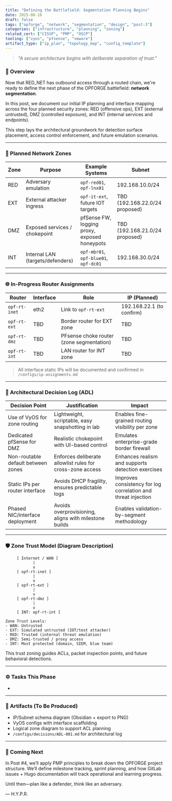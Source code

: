 ```yaml
---
title: "Defining the Battlefield: Segmentation Planning Begins"
date: 2025-06-16
draft: false
tags: ["opforge", "network", "segmentation", "design", "post-3"]
categories: ["infrastructure", "planning", "zoning"]
related_cert: ["CISSP", "PMP", "OSCP"]
tooling: ["vyos", "pfsense", "vmware"]
artifact_type: ["ip_plan", "topology_map", "config_template"]
---
```


> *"A secure architecture begins with deliberate separation of trust."*

### 🧭 Overview

Now that RED\_NET has outbound access through a routed chain, we're ready to define the next phase of the OPFORGE battlefield: **network segmentation**.

In this post, we document our initial IP planning and interface mapping across the four planned security zones: RED (offensive ops), EXT (external untrusted), DMZ (controlled exposure), and INT (internal services and endpoints).

This step lays the architectural groundwork for detection surface placement, access control enforcement, and future emulation scenarios.

---

### 🔲 Planned Network Zones

| Zone | Purpose                          | Example Systems                              | Subnet                         |
| ---- | -------------------------------- | -------------------------------------------- | ------------------------------ |
| RED  | Adversary emulation              | `opf-red01`, `opf-lnx01`                     | 192.168.10.0/24                |
| EXT  | External attacker ingress        | `opf-it-ext`, future IOT targets             | TBD (192.168.22.0/24 proposed) |
| DMZ  | Exposed services / chokepoint    | pfSense FW, logging proxy, exposed honeypots | TBD (192.168.21.0/24 proposed) |
| INT  | Internal LAN (targets/defenders) | `opf-mbr01`, `opf-blue01`, `opf-dc01`        | 192.168.30.0/24                |

---

### 🌐 In-Progress Router Assignments

| Router        | Interface | Role                                     | IP (Planned)              |
| ------------- | --------- | ---------------------------------------- | ------------------------- |
| `opf-rt-inet` | eth2      | Link to `opf-rt-ext`                     | 192.168.22.1 (to confirm) |
| `opf-rt-ext`  | TBD       | Border router for EXT zone               | TBD                       |
| `opf-rt-dmz`  | TBD       | PFsense choke router (zone segmentation) | TBD                       |
| `opf-rt-int`  | TBD       | LAN router for INT zone                  | TBD                       |

> All interface static IPs will be documented and confirmed in `/configs/ip-assignments.md`

---

### 📘 Architectural Decision Log (ADL)

| Decision Point                     | Justification                                             | Impact                                                        |
| ---------------------------------- | --------------------------------------------------------- | ------------------------------------------------------------- |
| Use of VyOS for zone routing       | Lightweight, scriptable, easy snapshotting in lab         | Enables fine-grained routing visibility per zone              |
| Dedicated pfSense for DMZ          | Realistic chokepoint with UI-based control                | Emulates enterprise-grade border firewall                     |
| Non-routable default between zones | Enforces deliberate allowlist rules for cross-zone access | Enhances realism and supports detection exercises             |
| Static IPs per router interface    | Avoids DHCP fragility, ensures predictable logs           | Improves consistency for log correlation and threat injection |
| Phased NIC/interface deployment    | Avoids overprovisioning, aligns with milestone builds     | Enables validation-by-segment methodology                     |

---

### 🛡️ Zone Trust Model (Diagram Description)

```
     [ Internet / WAN ]
            |
            v
     [ opf-rt-inet ]
            |       
            v         
     [ opf-rt-ext ]  
            |
            v
     [ opf-rt-dmz ]
			|
			v 
     [ INT: opf-rt-int ]

Zone Trust Levels:
- WAN: Untrusted
- EXT: Simulated untrusted (IOT/test attacker)
- RED: Trusted (internal threat emulation)
- DMZ: Semi-trusted / proxy access
- INT: Most protected (domain, SIEM, blue team)
```

This trust zoning guides ACLs, packet inspection points, and future behavioral detections.

---

### ⚙️ Tasks This Phase

-

---

### 🔖 Artifacts (To Be Produced)

- IP/Subnet schema diagram (Obsidian + export to PNG)
- VyOS configs with interface scaffolding
- Logical zone diagram to support ACL planning
- `/configs/decisions/ADL-001.md` for architectural log

---

### 📌 Coming Next

In Post #4, we’ll apply PMP principles to break down the OPFORGE project structure. We’ll define milestone tracking, sprint planning, and how GitLab issues + Hugo documentation will track operational and learning progress.

Until then—plan like a defender, think like an adversary.

— H.Y.P.R.

